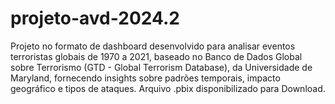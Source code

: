 # projeto-avd-2024.2
Projeto no formato de dashboard desenvolvido para analisar eventos terroristas globais de 1970 a 2021, baseado no Banco de Dados Global sobre Terrorismo (GTD - Global Terrorism Database), da Universidade de Maryland, fornecendo insights sobre padrões temporais, impacto geográfico e tipos de ataques. Arquivo .pbix disponibilizado para Download.
